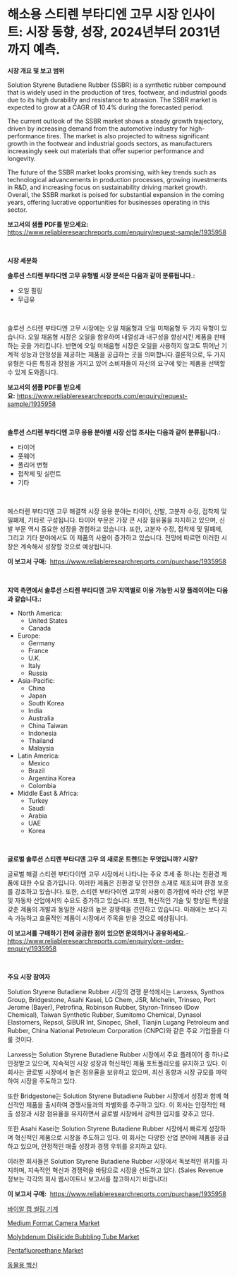 <p><h1>해소용 스티렌 부타디엔 고무 시장 인사이트: 시장 동향, 성장, 2024년부터 2031년까지 예측.</h1></p><p><strong>시장 개요 및 보고 범위</strong></p>
<p><p>Solution Styrene Butadiene Rubber (SSBR) is a synthetic rubber compound that is widely used in the production of tires, footwear, and industrial goods due to its high durability and resistance to abrasion. The SSBR market is expected to grow at a CAGR of 10.4% during the forecasted period.</p><p>The current outlook of the SSBR market shows a steady growth trajectory, driven by increasing demand from the automotive industry for high-performance tires. The market is also projected to witness significant growth in the footwear and industrial goods sectors, as manufacturers increasingly seek out materials that offer superior performance and longevity.</p><p>The future of the SSBR market looks promising, with key trends such as technological advancements in production processes, growing investments in R&D, and increasing focus on sustainability driving market growth. Overall, the SSBR market is poised for substantial expansion in the coming years, offering lucrative opportunities for businesses operating in this sector.</p></p>
<p><strong>보고서의 샘플 PDF를 받으세요:</strong> <a href="https://www.reliableresearchreports.com/enquiry/request-sample/1935958">https://www.reliableresearchreports.com/enquiry/request-sample/1935958</a></p>
<p>&nbsp;</p>
<p><strong>시장 세분화</strong></p>
<p><strong>솔루션 스티렌 부타디엔 고무 유형별 시장 분석은 다음과 같이 분류됩니다.:</strong></p>
<p><ul><li>오일 필링</li><li>무급유</li></ul></p>
<p>&nbsp;</p>
<p><p>솔루션 스티렌 부타디엔 고무 시장에는 오일 채움형과 오일 미채움형 두 가지 유형이 있습니다. 오일 채움형 시장은 오일을 함유하여 내열성과 내구성을 향상시킨 제품을 판매하는 곳을 가리킵니다. 반면에 오일 미채움형 시장은 오일을 사용하지 않고도 뛰어난 기계적 성능과 안정성을 제공하는 제품을 공급하는 곳을 의미합니다.결론적으로, 두 가지 유형은 다른 특징과 장점을 가지고 있어 소비자들이 자신의 요구에 맞는 제품을 선택할 수 있게 도와줍니다.</p></p>
<p><strong>보고서의 샘플 PDF를 받으세요:</strong>&nbsp;<a href="https://www.reliableresearchreports.com/enquiry/request-sample/1935958">https://www.reliableresearchreports.com/enquiry/request-sample/1935958</a></p>
<p>&nbsp;</p>
<p><strong> 솔루션 스티렌 부타디엔 고무 응용 분야별 시장 산업 조사는 다음과 같이 분류됩니다.:</strong></p>
<p><ul><li>타이어</li><li>풋웨어</li><li>폴리머 변형</li><li>접착제 및 실런트</li><li>기타</li></ul></p>
<p>&nbsp;</p>
<p><p>에스터렌 부타디엔 고무 해결책 시장 응용 분야는 타이어, 신발, 고분자 수정, 접착제 및 밀폐제, 기타로 구성됩니다. 타이어 부문은 가장 큰 시장 점유율을 차지하고 있으며, 신발 부문 역시 중요한 성장을 경험하고 있습니다. 또한, 고분자 수정, 접착제 및 밀폐제, 그리고 기타 분야에서도 이 제품의 사용이 증가하고 있습니다. 전망에 따르면 이러한 시장은 계속해서 성장할 것으로 예상됩니다.</p></p>
<p><strong>이 보고서 구매:</strong>&nbsp; <a href="https://www.reliableresearchreports.com/purchase/1935958">https://www.reliableresearchreports.com/purchase/1935958</a></p>
<p>&nbsp;</p>
<p><strong>지역 측면에서 솔루션 스티렌 부타디엔 고무 지역별로 이용 가능한 시장 플레이어는 다음과 같습니다.:</strong></p>
<p><ul>
    <li>
        North America:
        <ul>
            <li>United States</li>
            <li>Canada</li>
        </ul>
    </li>
    <li>
        Europe:
        <ul>
            <li>Germany</li>
            <li>France</li>
            <li>U.K.</li>
            <li>Italy</li>
            <li>Russia</li>
        </ul>
    </li>
    <li>
        Asia-Pacific:
        <ul>
            <li>China</li>
            <li>Japan</li>
            <li>South Korea</li>
            <li>India</li>
            <li>Australia</li>
            <li>China Taiwan</li>
            <li>Indonesia</li>
            <li>Thailand</li>
            <li>Malaysia</li>
        </ul>
    </li>
    <li>
        Latin America:
        <ul>
            <li>Mexico</li>
            <li>Brazil</li>
            <li>Argentina Korea</li>
            <li>Colombia</li>
        </ul>
    </li>
    <li>
        Middle East & Africa:
        <ul>
            <li>Turkey</li>
            <li>Saudi</li>
            <li>Arabia</li>
            <li>UAE</li>
            <li>Korea</li>
        </ul>
    </li>
    </ul></p>
<p>&nbsp;</p>
<p><strong>글로벌 솔루션 스티렌 부타디엔 고무 의 새로운 트렌드는 무엇입니까? 시장?</strong></p>
<p><p>글로벌 해결 스티렌 부타다이엔 고무 시장에서 나타나는 주요 추세 중 하나는 친환경 제품에 대한 수요 증가입니다. 이러한 제품은 친환경 및 안전한 소재로 제조되며 환경 보호를 강조하고 있습니다. 또한, 스티렌 부타다이엔 고무의 사용이 증가함에 따라 산업 부문 및 자동차 산업에서의 수요도 증가하고 있습니다. 또한, 혁신적인 기술 및 향상된 특성을 갖춘 제품의 개발과 동일한 시장의 높은 경쟁력을 견인하고 있습니다. 미래에는 보다 지속 가능하고 효율적인 제품이 시장에서 주목을 받을 것으로 예상됩니다.</p></p>
<p><strong>이 보고서를 구매하기 전에 궁금한 점이 있으면 문의하거나 공유하세요.</strong>- <a href="https://www.reliableresearchreports.com/enquiry/pre-order-enquiry/1935958">https://www.reliableresearchreports.com/enquiry/pre-order-enquiry/1935958</a></p>
<p>&nbsp;</p>
<p><strong>주요 시장 참여자</strong></p>
<p><p>Solution Styrene Butadiene Rubber 시장의 경쟁 분석에서는 Lanxess, Synthos Group, Bridgestone, Asahi Kasei, LG Chem, JSR, Michelin, Trinseo, Port Jerome (Bayer), Petrofina, Robinson Rubber, Styron-Trinseo (Dow Chemical), Taiwan Synthetic Rubber, Sumitomo Chemical, Dynasol Elastomers, Repsol, SIBUR Int, Sinopec, Shell, Tianjin Lugang Petroleum and Rubber, China National Petroleum Corporation (CNPC)와 같은 주요 기업들을 다룰 것이다. </p><p>Lanxess는 Solution Styrene Butadiene Rubber 시장에서 주요 플레이어 중 하나로 인정받고 있으며, 지속적인 시장 성장과 혁신적인 제품 포트폴리오를 유지하고 있다. 이 회사는 글로벌 시장에서 높은 점유율을 보유하고 있으며, 최신 동향과 시장 규모를 파악하여 시장을 주도하고 있다.</p><p>또한 Bridgestone는 Solution Styrene Butadiene Rubber 시장에서 성장과 함께 혁신적인 제품을 출시하여 경쟁사들과의 차별화를 추구하고 있다. 이 회사는 안정적인 매출 성장과 시장 점유율을 유지하면서 글로벌 시장에서 강력한 입지를 갖추고 있다.</p><p>또한 Asahi Kasei는 Solution Styrene Butadiene Rubber 시장에서 빠르게 성장하며 혁신적인 제품으로 시장을 주도하고 있다. 이 회사는 다양한 산업 분야에 제품을 공급하고 있으며, 안정적인 매출 성장과 경쟁 우위를 유지하고 있다.</p><p>이러한 회사들은 Solution Styrene Butadiene Rubber 시장에서 독보적인 위치를 차지하며, 지속적인 혁신과 경쟁력을 바탕으로 시장을 선도하고 있다. (Sales Revenue 정보는 각각의 회사 웹사이트나 보고서를 참고하시기 바랍니다)</p></p>
<p><strong>이 보고서 구매:</strong>&nbsp;&nbsp;<a href="https://www.reliableresearchreports.com/purchase/1935958">https://www.reliableresearchreports.com/purchase/1935958</a></p>
<p><p><a href="https://medium.com/@bobbykihnyt57786/%EB%B0%94%EC%9D%B4%EC%95%8C-%EC%BA%A1-%EB%B0%80%EB%B4%89%EA%B8%B0-%EC%8B%9C%EC%9E%A5-%EC%A1%B0%EC%82%AC-%EB%B3%B4%EA%B3%A0%EC%84%9C-2024%EB%85%84%EB%B6%80%ED%84%B0-2031%EB%85%84%EA%B9%8C%EC%A7%80%EC%9D%98-%EC%97%AD%EC%82%AC-%EB%B0%8F-%EC%98%88%EC%B8%A1-533a969a84ab">바이알 캡 씰링 기계</a></p><p><a href="https://issuu.com/reportprime-2/docs/medium-format-camera-market-size-2030.pptx">Medium Format Camera Market</a></p><p><a href="https://valiant-lunge-8fe.notion.site/Molybdenum-Disilicide-Bubbling-Tube-Market-Provides-Detailed-Segmentation-of-this-Market-based-on-Ty-e4ba8d39c01a413d9d2a750927325300">Molybdenum Disilicide Bubbling Tube Market</a></p><p><a href="https://github.com/abdelrhmankishk22/Market-Research-Report-List-3/blob/main/pentafluoroethane-market.md">Pentafluoroethane Market</a></p><p><a href="https://medium.com/@bobbykihnyt57786/2024%EB%85%84%EB%B6%80%ED%84%B0-2031%EB%85%84%EA%B9%8C%EC%A7%80%EC%9D%98-%EA%B8%B0%EA%B0%84%EC%97%90-%EB%8C%80%ED%95%9C-%EC%88%98%EC%9D%98%ED%95%99-%EB%B0%B1%EC%8B%A0-%EC%8B%9C%EC%9E%A5-%EB%B6%84%EC%84%9D-%EB%B0%8F-%EA%B7%9C%EB%AA%A8-%EC%98%88%EC%B8%A1-8aa2e62bc727">동물용 백신</a></p></p>
